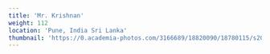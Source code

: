 ```yaml
---
title: 'Mr. Krishnan'
weight: 112
location: 'Pune, India Sri Lanka'
thumbnail: 'https://0.academia-photos.com/3166689/18820090/18780115/s200_k.kalyanasundaram.jpg'
---
```

